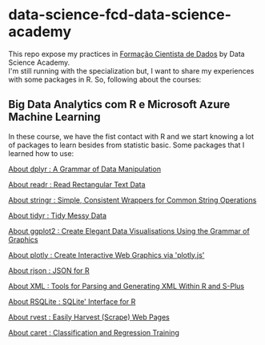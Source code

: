 # data-science-fcd-data-science-academy

This repo expose my practices in [Formação Cientista de Dados](https://www.datascienceacademy.com.br/pages/formacao-cientista-de-dados) by Data Science Academy.  
I'm still running with the specialization but, I want to share my experiences with some packages in R. So, following about the courses:

## Big Data Analytics com R e Microsoft Azure Machine Learning
In these course, we have the fist contact with R and we start knowing  a lot of packages to learn besides from statistic basic. Some packages that I learned how to use:  

[About dplyr : A Grammar of Data Manipulation](https://cran.r-project.org/web/packages/dplyr/index.html)  

[About readr : Read Rectangular Text Data](https://cran.r-project.org/web/packages/readr/index.html)  

[About stringr : Simple, Consistent Wrappers for Common String Operations](https://cran.r-project.org/web/packages/stringr/index.html)  

[About tidyr : Tidy Messy Data](https://cran.r-project.org/web/packages/tidyr/index.html)  

[About ggplot2 : Create Elegant Data Visualisations Using the Grammar of Graphics](https://cran.r-project.org/web/packages/ggplot2/index.html)  

[About plotly : Create Interactive Web Graphics via 'plotly.js'](https://cran.r-project.org/web/packages/plotly/index.html)  

[About rjson : JSON for R ](https://cran.r-project.org/web/packages/rjson/index.html)  

[About XML : Tools for Parsing and Generating XML Within R and S-Plus ](https://cran.r-project.org/web/packages/XML/index.html)  

[About RSQLite : SQLite' Interface for R](https://cran.r-project.org/web/packages/RSQLite/index.html)  

[About rvest : Easily Harvest (Scrape) Web Pages](https://cran.r-project.org/web/packages/rvest/index.html)  

[About caret : Classification and Regression Training](https://cran.r-project.org/web/packages/caret/index.html)  

